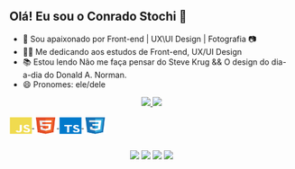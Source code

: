 ## Olá! Eu sou o Conrado Stochi 🖖

- 🤟 Sou apaixonado por Front-end | UX\UI Design | Fotografia 📷 
- 👨‍🎓 Me dedicando aos estudos de Front-end, UX/UI Design 
- 📚 Estou lendo Não me faça pensar do Steve Krug && O design do dia-a-dia do Donald A. Norman.
- 😄 Pronomes: ele/dele

<div align="center">
  <a href="https://github.com/stochiconrado">
  <img height="180em" src="https://github-readme-stats.vercel.app/api?username=stochiconrado&layout=pie&show_icons=true&theme=github_dark&include_all_commits=true&count_private=true&rank_icon=github"/>
  <img height="180em" src="https://github-readme-stats.vercel.app/api/top-langs/?username=stochiconrado&layout=compact&langs_count=6&theme=github_dark"/>
</div>
  
<div style="display: inline_block"><br>
  <img align="center" alt="javascript" height="30" width="40" src="https://raw.githubusercontent.com/devicons/devicon/master/icons/javascript/javascript-plain.svg">
  <img align="center" alt="html" height="30" width="40" src="https://raw.githubusercontent.com/devicons/devicon/master/icons/html5/html5-original.svg">
  <img align="center" alt="typescript" height="30" width="40" src="https://raw.githubusercontent.com/devicons/devicon/master/icons/typescript/typescript-plain.svg">
  <img align="center" alt="css" height="30" width="40" src="https://raw.githubusercontent.com/devicons/devicon/master/icons/css3/css3-original.svg">
</div>
  
  ##
  
  <div align="center">
    <a href="https://instagram.com/stochiconrado" target="_blank"><img src="https://img.shields.io/badge/-Instagram-%23E4405F?style=for-the-badge&logo=instagram&logoColor=white" target="_blank"></a>
    <a href= "mailto:conradostochi@protonmail.com"><img src="https://img.shields.io/badge/ProtonMail-8B89CC?style=for-the-badge&logo=protonmail&logoColor=white" target="_blank"></a>
    <a href= "mailto:stochiconrado@gmail.com"><img src="https://img.shields.io/badge/-Gmail-%23333?style=for-the-badge&logo=gmail&logoColor=white" target="_blank"></a>
    <a href="https://www.linkedin.com/in/stochiconrado" target="_blank"><img src="https://img.shields.io/badge/-LinkedIn-%230077B5?style=for-the-badge&logo=linkedin&logoColor=white" target="_blank"></a> 
  </div>
